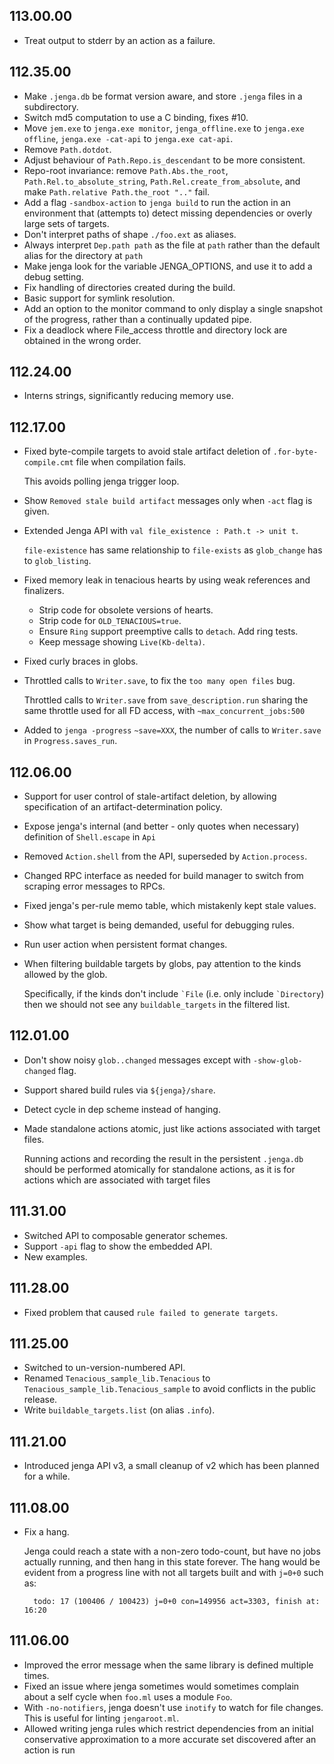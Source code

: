 ## 113.00.00

- Treat output to stderr by an action as a failure.

## 112.35.00

- Make `.jenga.db` be format version aware, and store `.jenga` files in
  a subdirectory.
- Switch md5 computation to use a C binding, fixes #10.
- Move `jem.exe` to `jenga.exe monitor`, `jenga_offline.exe` to
  `jenga.exe offline`, `jenga.exe -cat-api` to `jenga.exe cat-api`.
- Remove `Path.dotdot`.
- Adjust behaviour of `Path.Repo.is_descendant` to be more consistent.
- Repo-root invariance: remove `Path.Abs.the_root`,
  `Path.Rel.to_absolute_string`, `Path.Rel.create_from_absolute`, and
  make `Path.relative Path.the_root ".."` fail.
- Add a flag `-sandbox-action` to `jenga build` to run the action in an
  environment that (attempts to) detect missing dependencies or overly
  large sets of targets.
- Don't interpret paths of shape `./foo.ext` as aliases.
- Always interpret `Dep.path path` as the file at `path` rather than the
  default alias for the directory at `path`
- Make jenga look for the variable JENGA_OPTIONS, and use it to add
  a debug setting.
- Fix handling of directories created during the build.
- Basic support for symlink resolution.
- Add an option to the monitor command to only display a single snapshot
  of the progress, rather than a continually updated pipe.
- Fix a deadlock where File_access throttle and directory lock are
  obtained in the wrong order.

## 112.24.00

- Interns strings, significantly reducing memory use.

## 112.17.00

- Fixed byte-compile targets to avoid stale artifact deletion of
  `.for-byte-compile.cmt` file when compilation fails.

  This avoids polling jenga trigger loop.
- Show `Removed stale build artifact` messages only when `-act` flag is given.
- Extended Jenga API with `val file_existence : Path.t -> unit t`.

  `file-existence` has same relationship to `file-exists` as
  `glob_change` has to `glob_listing`.
- Fixed memory leak in tenacious hearts by using weak references and
  finalizers.

  * Strip code for obsolete versions of hearts.
  * Strip code for `OLD_TENACIOUS=true`.
  * Ensure `Ring` support preemptive calls to `detach`.  Add ring tests.
  * Keep message showing `Live(Kb-delta)`.
- Fixed curly braces in globs.
- Throttled calls to `Writer.save`, to fix the `too many open files`
  bug.

  Throttled calls to `Writer.save` from `save_description.run` sharing
  the same throttle used for all FD access, with
  `~max_concurrent_jobs:500`
- Added to `jenga -progress` `~save=XXX`, the number of calls to
  `Writer.save` in `Progress.saves_run`.

## 112.06.00

- Support for user control of stale-artifact deletion, by allowing
  specification of an artifact-determination policy.
- Expose jenga's internal (and better - only quotes when necessary)
  definition of `Shell.escape` in `Api`
- Removed `Action.shell` from the API, superseded by `Action.process`.
- Changed RPC interface as needed for build manager to switch from
  scraping error messages to RPCs.
- Fixed jenga's per-rule memo table, which mistakenly kept stale values.
- Show what target is being demanded, useful for debugging rules.
- Run user action when persistent format changes.
- When filtering buildable targets by globs, pay attention to the kinds
  allowed by the glob.

    Specifically, if the kinds don't include `` `File `` (i.e. only
    include `` `Directory ``) then we should not see any
    `buildable_targets` in the filtered list.

## 112.01.00

- Don't show noisy `glob..changed` messages except with `-show-glob-changed` flag.
- Support shared build rules via `${jenga}/share`.
- Detect cycle in dep scheme instead of hanging.
- Made standalone actions atomic, just like actions associated with
  target files.

  Running actions and recording the result in the persistent
  `.jenga.db` should be performed atomically for standalone actions,
  as it is for actions which are associated with target files

## 111.31.00

- Switched API to composable generator schemes.
- Support `-api` flag to show the embedded API.
- New examples.

## 111.28.00

- Fixed problem that caused `rule failed to generate targets`.

## 111.25.00

- Switched to un-version-numbered API.
- Renamed `Tenacious_sample_lib.Tenacious` to
  `Tenacious_sample_lib.Tenacious_sample` to avoid conflicts in the
  public release.
- Write `buildable_targets.list` (on alias `.info`).

## 111.21.00

- Introduced jenga API v3, a small cleanup of v2 which has been planned
  for a while.

## 111.08.00

- Fix a hang.

    Jenga could reach a state with a non-zero todo-count, but have no
    jobs actually running, and then hang in this state forever. The hang
    would be evident from a progress line with not all targets built and
    with `j=0+0` such as:

        todo: 17 (100406 / 100423) j=0+0 con=149956 act=3303, finish at: 16:20

## 111.06.00

- Improved the error message when the same library is defined multiple
  times.
- Fixed an issue where jenga sometimes would sometimes complain about
  a self cycle when `foo.ml` uses a module `Foo`.
- With `-no-notifiers`, jenga doesn't use `inotify` to watch for file
  changes.  This is useful for linting `jengaroot.ml`.
- Allowed writing jenga rules which restrict dependencies from an
  initial conservative approximation to a more accurate set discovered
  after an action is run

